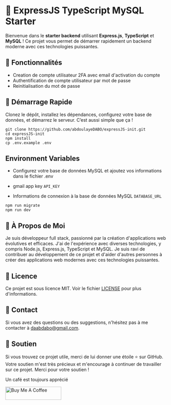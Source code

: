 # 🚀 ExpressJS TypeScript MySQL Starter

Bienvenue dans le **starter backend** utilisant **Express.js**, **TypeScript** et **MySQL** ! Ce projet vous permet de démarrer rapidement un backend moderne avec ces technologies puissantes.

## 🌟 Fonctionnalités

- Creation de compte utilisateur 2FA avec email d'activation du compte
- Authentification de compte utilisateur par mot de passe 
- Reinitialisation du mot de passe

## 🚀 Démarrage Rapide

Clonez le dépôt, installez les dépendances, configurez votre base de données, et démarrez le serveur. C’est aussi simple que ça !

```
git clone https://github.com/abdoulayeDABO/expressJS-init.git
cd expressJS-init
npm install
cp .env.example .env
```


## Environment Variables
- Configurez votre base de données MySQL et ajoutez vos informations dans le fichier .env
  
- gmail app key
`API_KEY` 

- Informations de connexion à la base de données MySQL
`DATABASE_URL`

  
```
npm run migrate
npm run dev
```


## 🚀 À Propos de Moi
Je suis développeur full stack, passionné par la création d'applications web évolutives et efficaces. J'ai de l'expérience avec diverses technologies, y compris Node.js, Express.js, TypeScript et MySQL. Je suis ravi de contribuer au développement de ce projet et d'aider d'autres personnes à créer des applications web modernes avec ces technologies puissantes.

## 📝 Licence
Ce projet est sous licence MIT. Voir le fichier [LICENSE](LICENSE) pour plus d'informations.

## 📝 Contact
Si vous avez des questions ou des suggestions, n'hésitez pas à me contacter à [daabdabo@gmail.com](mailto:daabdabo@gmail.com).

## 🌟 Soutien
Si vous trouvez ce projet utile, merci de lui donner une étoile ⭐️ sur GitHub. Votre soutien m'est très précieux et m'encourage à continuer de travailler sur ce projet. Merci pour votre soutien !

Un café est toujours apprécié

<a href="https://www.buymeacoffee.com/codelab_sn" target="_blank"><img src="https://cdn.buymeacoffee.com/buttons/default-orange.png" alt="Buy Me A Coffee" height="41" width="174"></a>
